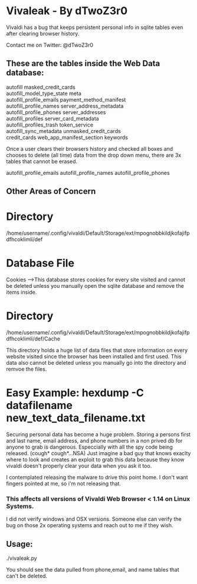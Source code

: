 # Vivaleak - By dTwoZ3r0
Vivaldi has a bug that keeps persistent personal info in sqlite tables even after clearing browser history.


Contact me on Twitter: @dTwoZ3r0
## These are the tables inside the Web Data database:

autofill                   masked_credit_cards      
autofill_model_type_state  meta                     
autofill_profile_emails    payment_method_manifest  
autofill_profile_names     server_address_metadata  
autofill_profile_phones    server_addresses         
autofill_profiles          server_card_metadata     
autofill_profiles_trash    token_service            
autofill_sync_metadata     unmasked_credit_cards    
credit_cards               web_app_manifest_section 
keywords

Once a user clears their browsers history and checked all boxes and chooses to delete (all time) data  from the drop down menu, there are 3x tables that cannot be erased.

autofill_profile_emails
autofill_profile_names
autofill_profile_phones

## Other Areas of Concern

# Directory
/home/username/.config/vivaldi/Default/Storage/ext/mpognobbkildjkofajifpdfhcoklimli/def


# Database File
Cookies 
-->This database stores cookies for every site visited and cannot be deleted unless you manually open the sqlite database and remove the items inside.

# Directory
/home/username/.config/vivaldi/Default/Storage/ext/mpognobbkildjkofajifpdfhcoklimli/def/Cache

This directory holds a huge list of data files that store information on every website visited since the browser has been installed and first used. This data also cannot be deleted
unless you manually go into the directory and remvoe the files.

# Easy Example: hexdump -C datafilename new_text_data_filename.txt

Securing personal data has become a huge problem. Storing a persons first and last name, email address, and phone numbers in a non prived db for anyone to grab is
dangerous. Especcially with all the spy code being released. (cough* cough*...NSA) Just imagine a bad guy that knows exaclty where to look and creates an exploit to
grab this data because they know vivaldi doesn't properly clear your data when you ask it too.

I contemplated releasing the malware to drive this point home. I don't want fingers pointed at me, so i'm not releasing that.

### This affects all versions of Vivaldi Web Browser < 1.14 on Linux Systems. 
I did not verify windows and OSX versions. Someone else can verify the bug on those 2x operating systems and reach out to me if they wish.



## Usage:

./vivaleak.py

You should see the data pulled from phone,email, and name tables that can't be deleted.
